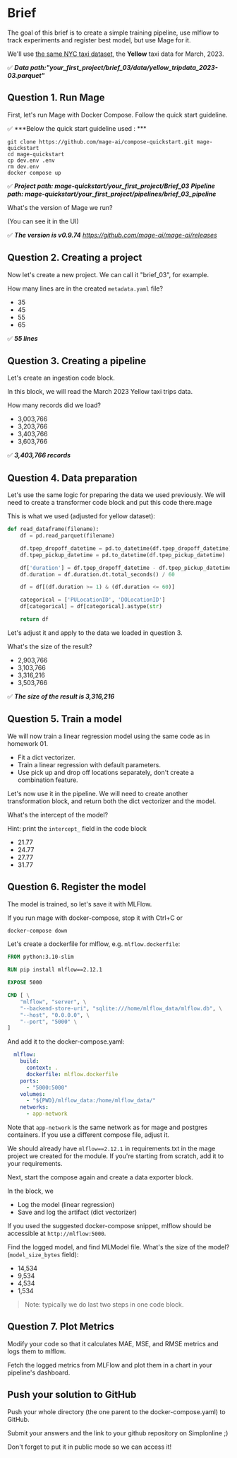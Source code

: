 # Brief

The goal of this brief is to create a simple training pipeline, use mlflow to track experiments and register best model, but use Mage for it.

We'll use [the same NYC taxi dataset](https://www1.nyc.gov/site/tlc/about/tlc-trip-record-data.page), the **Yellow** taxi data for March, 2023.

:white_check_mark:
***Data path:"your_first_project/brief_03/data/yellow_tripdata_2023-03.parquet"***


## Question 1. Run Mage

First, let's run Mage with Docker Compose. Follow the quick start guideline.

:white_check_mark: 
***Below the quick start guideline used : ***
```
git clone https://github.com/mage-ai/compose-quickstart.git mage-quickstart
cd mage-quickstart
cp dev.env .env
rm dev.env
docker compose up

```
:white_check_mark:
***Project path: mage-quickstart/your_first_project/Brief_03***
***Pipeline path: mage-quickstart/your_first_project/pipelines/brief_03_pipeline***

What's the version of Mage we run?

(You can see it in the UI)

:white_check_mark: 
***The version is v0.9.74***
*https://github.com/mage-ai/mage-ai/releases*


## Question 2. Creating a project

Now let's create a new project. We can call it "brief_03", for example.

How many lines are in the created `metadata.yaml` file?

- 35
- 45
- 55
- 65

:white_check_mark: 
***55 lines***


## Question 3. Creating a pipeline

Let's create an ingestion code block.

In this block, we will read the March 2023 Yellow taxi trips data.

How many records did we load?

- 3,003,766
- 3,203,766
- 3,403,766
- 3,603,766

:white_check_mark: 
***3,403,766 records***


## Question 4. Data preparation


Let's use the same logic for preparing the data we used previously. We will need to create a transformer code block and put this code there.mage

This is what we used (adjusted for yellow dataset):

```python
def read_dataframe(filename):
    df = pd.read_parquet(filename)

    df.tpep_dropoff_datetime = pd.to_datetime(df.tpep_dropoff_datetime)
    df.tpep_pickup_datetime = pd.to_datetime(df.tpep_pickup_datetime)

    df['duration'] = df.tpep_dropoff_datetime - df.tpep_pickup_datetime
    df.duration = df.duration.dt.total_seconds() / 60

    df = df[(df.duration >= 1) & (df.duration <= 60)]

    categorical = ['PULocationID', 'DOLocationID']
    df[categorical] = df[categorical].astype(str)

    return df
```

Let's adjust it and apply to the data we loaded in question 3.

What's the size of the result?


- 2,903,766
- 3,103,766
- 3,316,216
- 3,503,766

:white_check_mark: 
***The size of the result is 3,316,216***

## Question 5. Train a model

We will now train a linear regression model using the same code as in homework 01.

* Fit a dict vectorizer.
* Train a linear regression with default parameters.
* Use pick up and drop off locations separately, don't create a combination feature.

Let's now use it in the pipeline. We will need to create another transformation block, and return both the dict vectorizer and the model.

What's the intercept of the model?

Hint: print the `intercept_` field in the code block

- 21.77
- 24.77
- 27.77
- 31.77

## Question 6. Register the model

The model is trained, so let's save it with MLFlow.

If you run mage with docker-compose, stop it with Ctrl+C or

```bash
docker-compose down
```

Let's create a dockerfile for mlflow, e.g. `mlflow.dockerfile`:

```dockerfile
FROM python:3.10-slim

RUN pip install mlflow==2.12.1

EXPOSE 5000

CMD [ \
    "mlflow", "server", \
    "--backend-store-uri", "sqlite:///home/mlflow_data/mlflow.db", \
    "--host", "0.0.0.0", \
    "--port", "5000" \
]
```

And add it to the docker-compose.yaml:

```yaml
  mlflow:
    build:
      context: .
      dockerfile: mlflow.dockerfile
    ports:
      - "5000:5000"
    volumes:
      - "${PWD}/mlflow_data:/home/mlflow_data/"
    networks:
      - app-network
```

Note that `app-network` is the same network as for mage and postgres containers.
If you use a different compose file, adjust it.

We should already have `mlflow==2.12.1` in requirements.txt in the mage project we created for the module. If you're starting from scratch, add it to your requirements.

Next, start the compose again and create a data exporter block.

In the block, we

* Log the model (linear regression)
* Save and log the artifact (dict vectorizer)

If you used the suggested docker-compose snippet, mlflow should be accessible at `http://mlflow:5000`.

Find the logged model, and find MLModel file. What's the size of the model? (`model_size_bytes` field):

* 14,534
* 9,534
* 4,534
* 1,534

> Note: typically we do last two steps in one code block.


## Question 7. Plot Metrics

Modify your code so that it calculates MAE, MSE, and RMSE metrics and logs them to mlflow.

Fetch the logged metrics from MLFlow and plot them in a chart in your pipeline's dashboard.


## Push your solution to GitHub

Push your whole directory (the one parent to the docker-compose.yaml) to GitHub.

Submit your answers and the link to your github repository on Simplonline ;)

Don't forget to put it in public mode so we can access it!
